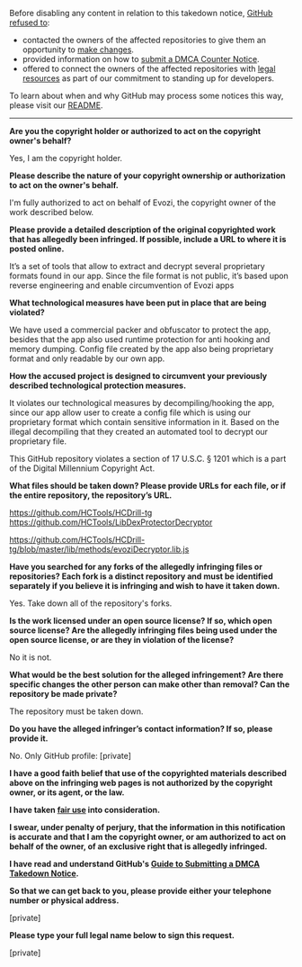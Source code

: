 Before disabling any content in relation to this takedown notice, [GitHub refused to](https://www.reddit.com/r/github/comments/p350jz/my_independent_opensource_organization_received_a/):
- contacted the owners of the affected repositories to give them an opportunity to [make changes](https://docs.github.com/en/github/site-policy/dmca-takedown-policy#a-how-does-this-actually-work).
- provided information on how to [submit a DMCA Counter Notice](https://docs.github.com/en/articles/guide-to-submitting-a-dmca-counter-notice).
- offered to connect the owners of the affected repositories with [legal resources](https://github.blog/2020-11-16-standing-up-for-developers-youtube-dl-is-back/#developer-defense-fund) as part of our commitment to standing up for developers.

To learn about when and why GitHub may process some notices this way, please visit our [README](https://github.com/github/dmca/blob/master/README.md).

---

**Are you the copyright holder or authorized to act on the copyright owner's behalf?**

Yes, I am the copyright holder.

**Please describe the nature of your copyright ownership or authorization to act on the owner's behalf.**

I'm fully authorized to act on behalf of Evozi, the copyright owner of the work described below.

**Please provide a detailed description of the original copyrighted work that has allegedly been infringed. If possible, include a URL to where it is posted online.**

It’s a set of tools that allow to extract and decrypt several proprietary formats found in our app. Since the file format is not public, it’s based upon reverse engineering and enable circumvention of Evozi apps

**What technological measures have been put in place that are being violated?**

We have used a commercial packer and obfuscator to protect the app, besides that the app also used runtime protection for anti hooking and memory dumping. Config file created by the app also being proprietary format and only readable by our own app.

**How the accused project is designed to circumvent your previously described technological protection measures.**

It violates our technological measures by decompiling/hooking the app, since our app allow user to create a config file which is using our proprietary format which contain sensitive information in it. Based on the illegal decompiling that they created an automated tool to decrypt our proprietary file.

This GitHub repository violates a section of 17 U.S.C. § 1201 which is a part of the Digital Millennium Copyright Act.

**What files should be taken down? Please provide URLs for each file, or if the entire repository, the repository’s URL.**

https://github.com/HCTools/HCDrill-tg  
https://github.com/HCTools/LibDexProtectorDecryptor

https://github.com/HCTools/HCDrill-tg/blob/master/lib/methods/evoziDecryptor.lib.js

**Have you searched for any forks of the allegedly infringing files or repositories? Each fork is a distinct repository and must be identified separately if you believe it is infringing and wish to have it taken down.**

Yes. Take down all of the repository's forks.

**Is the work licensed under an open source license? If so, which open source license? Are the allegedly infringing files being used under the open source license, or are they in violation of the license?**

No it is not.

**What would be the best solution for the alleged infringement? Are there specific changes the other person can make other than removal? Can the repository be made private?**

The repository must be taken down.

**Do you have the alleged infringer’s contact information? If so, please provide it.**

No. Only GitHub profile: [private]

**I have a good faith belief that use of the copyrighted materials described above on the infringing web pages is not authorized by the copyright owner, or its agent, or the law.**

**I have taken <a href="https://www.lumendatabase.org/topics/22">fair use</a> into consideration.**

**I swear, under penalty of perjury, that the information in this notification is accurate and that I am the copyright owner, or am authorized to act on behalf of the owner, of an exclusive right that is allegedly infringed.**

**I have read and understand GitHub's <a href="https://docs.github.com/articles/guide-to-submitting-a-dmca-takedown-notice/">Guide to Submitting a DMCA Takedown Notice</a>.**

**So that we can get back to you, please provide either your telephone number or physical address.**

[private]

**Please type your full legal name below to sign this request.**

[private]
